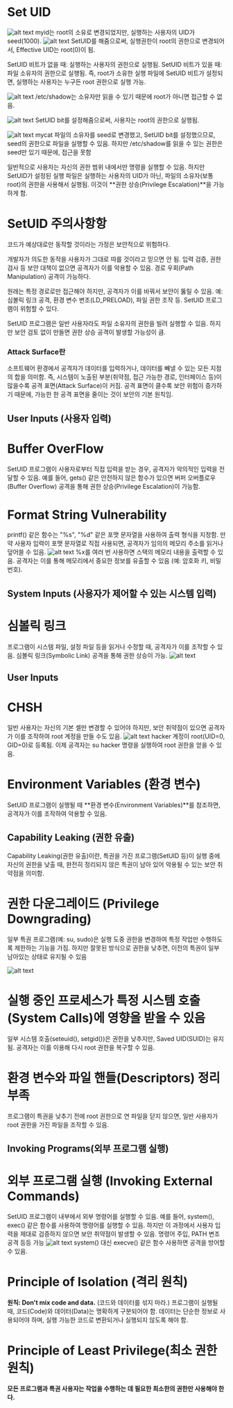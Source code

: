 # Set UID
![alt text](image-1.png)
myid는 root의 소유로 변경되었지만, 실행하는 사용자의 UID가 seed(1000).
![alt text](image-2.png)
SetUID를 해줌으로써, 실행권한이 root의 권한으로 변경되어서, Effective UID는 root(0)이 됨.

SetUID 비트가 없을 때: 실행하는 사용자의 권한으로 실행됨.
SetUID 비트가 있을 때: 파일 소유자의 권한으로 실행됨.
즉, root가 소유한 실행 파일에 SetUID 비트가 설정되면, 실행하는 사용자는 누구든 root 권한으로 실행 가능.

![alt text](image-3.png)
/etc/shadow는 소유자만 읽을 수 있기 때문에 root가 아니면 접근할 수 없음.

![alt text](image-4.png)
SetUID bit를 설정해줌으로써, 사용자는 root의 권한으로 실행됨.

![alt text](image-5.png)
mycat 파일의 소유자를 seed로 변경했고, SetUID bit를 설정했으므로, seed의 권한으로 파일을 실행할 수 있음.
하지만 /etc/shadow를 읽을 수 있는 권한은 seed만 있기 때문에, 접근을 못함

일반적으로 사용자는 자신의 권한 범위 내에서만 명령을 실행할 수 있음.
하지만 SetUID가 설정된 실행 파일은 실행하는 사용자의 UID가 아닌, 파일의 소유자(보통 root)의 권한을 사용해서 실행됨.
이것이 **권한 상승(Privilege Escalation)**을 가능하게 함.

# SetUID 주의사항항
코드가 예상대로만 동작할 것이라는 가정은 보안적으로 위험하다.

개발자가 의도한 동작을 사용자가 그대로 따를 것이라고 믿으면 안 됨.
입력 검증, 권한 검사 등 보안 대책이 없으면 공격자가 이를 악용할 수 있음.
경로 우회(Path Manipulation) 공격이 가능하다.

원래는 특정 경로로만 접근해야 하지만, 공격자가 이를 바꿔서 보안이 뚫릴 수 있음.
예: 심볼릭 링크 공격, 환경 변수 변조(LD_PRELOAD), 파일 권한 조작 등.
SetUID 프로그램이 위험할 수 있다.

SetUID 프로그램은 일반 사용자라도 파일 소유자의 권한을 빌려 실행할 수 있음.
하지만 보안 검토 없이 만들면 권한 상승 공격이 발생할 가능성이 큼.


### Attack Surface란
소프트웨어 환경에서 공격자가 데이터를 입력하거나, 데이터를 빼낼 수 있는 모든 지점의 합을 의미함.
즉, 시스템이 노출된 부분(취약점, 접근 가능한 경로, 인터페이스 등)이 많을수록 공격 표면(Attack Surface)이 커짐.
공격 표면이 클수록 보안 위험이 증가하기 때문에, 가능한 한 공격 표면을 줄이는 것이 보안의 기본 원칙임.

## User Inputs (사용자 입력)
# Buffer OverFlow
SetUID 프로그램이 사용자로부터 직접 입력을 받는 경우, 공격자가 악의적인 입력을 전달할 수 있음.
예를 들어, gets() 같은 안전하지 않은 함수가 있으면 버퍼 오버플로우(Buffer Overflow) 공격을 통해 권한 상승(Privilege Escalation)이 가능함.

# Format String Vulnerability
printf() 같은 함수는 "%s", "%d" 같은 포맷 문자열을 사용하여 출력 형식을 지정함.
만약 사용자 입력이 포맷 문자열로 직접 사용되면, 공격자가 임의의 메모리 주소를 읽거나 덮어쓸 수 있음.
![alt text](image-7.png)
%x를 여러 번 사용하면 스택의 메모리 내용을 출력할 수 있음.
공격자는 이를 통해 메모리에서 중요한 정보를 유출할 수 있음 (예: 암호화 키, 비밀번호).

## System Inputs (사용자가 제어할 수 있는 시스템 입력)
# 심볼릭 링크
프로그램이 시스템 파일, 설정 파일 등을 읽거나 수정할 때, 공격자가 이를 조작할 수 있음.
심볼릭 링크(Symbolic Link) 공격을 통해 권한 상승이 가능.
![alt text](image-6.png)

## User Inputs
# CHSH
일반 사용자는 자신의 기본 셸만 변경할 수 있어야 하지만, 보안 취약점이 있으면 공격자가 이를 조작하여 root 계정을 만들 수도 있음.
![alt text](image-8.png)
hacker 계정이 root(UID=0, GID=0)로 등록됨.
이제 공격자는 su hacker 명령을 실행하여 root 권한을 얻을 수 있음.


# Environment Variables (환경 변수)
SetUID 프로그램이 실행될 때 **환경 변수(Environment Variables)**를 참조하면, 공격자가 이를 조작하여 악용할 수 있음.

## Capability Leaking (권한 유출)
Capability Leaking(권한 유출)이란, 특권을 가진 프로그램(SetUID 등)이 실행 중에 자신의 권한을 낮출 때, 완전히 정리되지 않은 특권이 남아 있어 악용될 수 있는 보안 취약점을 의미함.

# 권한 다운그레이드 (Privilege Downgrading)
일부 특권 프로그램(예: su, sudo)은 실행 도중 권한을 변경하여 특정 작업만 수행하도록 제한하는 기능을 가짐.
하지만 잘못된 방식으로 권한을 낮추면, 이전의 특권이 일부 남아있는 상태로 유지될 수 있음

![alt text](image-9.png)

# 실행 중인 프로세스가 특정 시스템 호출(System Calls)에 영향을 받을 수 있음
일부 시스템 호출(seteuid(), setgid())은 권한을 낮추지만, Saved UID(SUID)는 유지됨.
공격자는 이를 이용해 다시 root 권한을 복구할 수 있음.

# 환경 변수와 파일 핸들(Descriptors) 정리 부족
프로그램이 특권을 낮추기 전에 root 권한으로 연 파일을 닫지 않으면, 일반 사용자가 root 권한을 가진 파일을 조작할 수 있음.

## Invoking Programs(외부 프로그램 실행)

# 외부 프로그램 실행 (Invoking External Commands)
SetUID 프로그램이 내부에서 외부 명령어를 실행할 수 있음.
예를 들어, system(), exec() 같은 함수를 사용하여 명령어를 실행할 수 있음.
하지만 이 과정에서 사용자 입력을 제대로 검증하지 않으면 보안 취약점이 발생할 수 있음.
명령어 주입, PATH 변조 공격 등등 가능
![alt text](image-10.png)
system() 대신 execve() 같은 함수 사용하면 공격을 방어할 수 있음.



# Principle of Isolation (격리 원칙)
**원칙: Don't mix code and data.** (코드와 데이터를 섞지 마라.)
프로그램이 실행될 때, 코드(Code)와 데이터(Data)는 명확하게 구분되어야 함.
데이터는 단순한 정보로 사용되어야 하며, 실행 가능한 코드로 변환되거나 실행되지 않도록 해야 함.

# Principle of Least Privilege(최소 권한 원칙)
**모든 프로그램과 특권 사용자는 작업을 수행하는 데 필요한 최소한의 권한만 사용해야 한다.**


